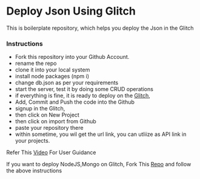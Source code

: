 # Deploy Json Using Glitch
This is boilerplate repository, which helps you deploy the Json in the Glitch
### Instructions
- Fork this repository into your Github Account.
- rename the repo
- clone it into your local system
- install node packages (npm i)
- change db.json as per your requirements
- start the server, test it by doing some CRUD operations
- if everything is fine, it is ready to deploy on the [Glitch](https://glitch.com/),
- Add, Commit and Push the code into the Github
- signup in the Glitch, 
- then click on New Project
- then click on import from Github
- paste your repository there
- within sometime, you wil get the url link, you can utliize as API link in your projects.

Refer This [Video](https://youtu.be/PvS9AmP9jfo?si=y6htdOf15CRmcePh) For User Guidance

If you want to deploy NodeJS,Mongo on Glitch, Fork This [Repo](https://github.com/ABVenu/deployNodeMongoUsingGlitch) and follow the above instructions
